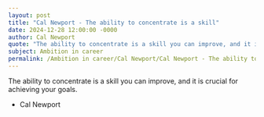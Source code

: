 ```yaml
---
layout: post
title: "Cal Newport - The ability to concentrate is a skill"
date: 2024-12-28 12:00:00 -0000
author: Cal Newport
quote: "The ability to concentrate is a skill you can improve, and it is crucial for achieving your goals."
subject: Ambition in career
permalink: /Ambition in career/Cal Newport/Cal Newport - The ability to concentrate is a skill
---
```


The ability to concentrate is a skill you can improve, and it is crucial for achieving your goals.

- Cal Newport
